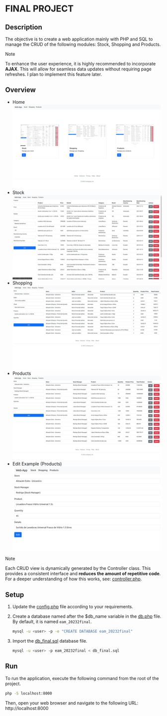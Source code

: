 # FINAL PROJECT

## Description

The objective is to create a web application mainly with PHP and SQL to manage the CRUD of the following modules: Stock, Shopping and Products.
> [!NOTE]
> To enhance the user experience, it is highly recommended to incorporate **AJAX**. This will allow for seamless data updates without requiring page refreshes. I plan to implement this feature later.

## Overview

- Home
  ![home](docs/home.png)
- Stock
  ![stock](imgs/stock.png)
- Shopping
  ![shopping](imgs/shopping.png)
- Products
  ![products](imgs/products.png)
- Edit Example (Products)
  ![edit](docs/edit.png)

> [!NOTE]
> Each CRUD view is dynamically generated by the Controller class. This provides a consistent interface and **reduces the amount of repetitive code**. For a deeper understanding of how this works, see: [controller.php](controllers/controller.php).

## Setup

1. Update the [config.php](config/config.php) file according to your requirements.

2. Create a database named after the $db_name variable in the [db.php](config/config.php) file. By default, it is named `eam_20232final`.

   ```bash
   mysql -u <user> -p -e "CREATE DATABASE eam_20232final"
   ```

3. Import the [db_final.sql](db_final.sql) database file.

   ```bash
   mysql -u <user> -p eam_20232final < db_final.sql
   ```

## Run

To run the application, execute the following command from the root of the project.

```bash
php -S localhost:8000
```

Then, open your web browser and navigate to the following URL: http://localhost:8000
